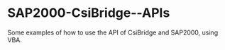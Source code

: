 # SAP2000-CsiBridge--APIs

Some examples of how to use the API of CsiBridge and SAP2000, using VBA.
